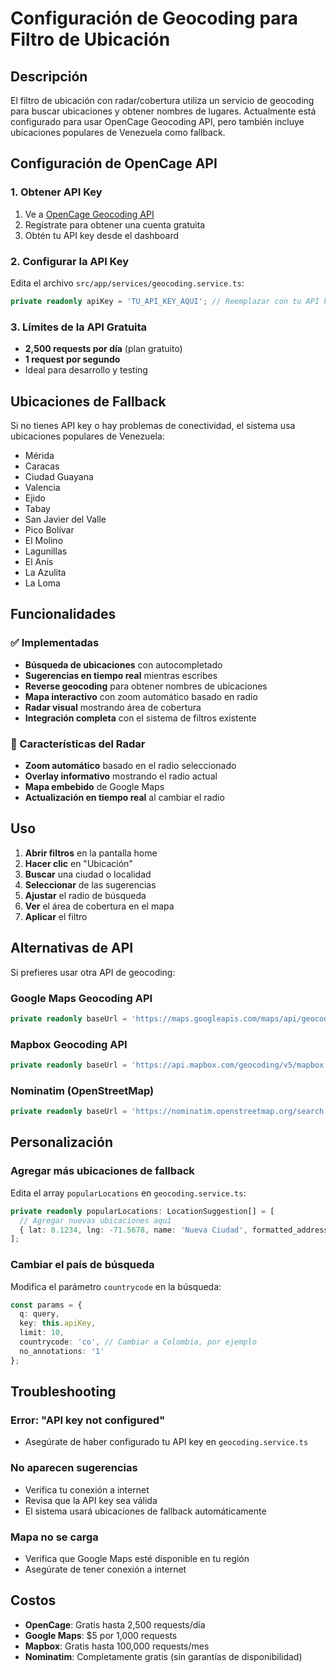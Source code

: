 # Configuración de Geocoding para Filtro de Ubicación

## Descripción

El filtro de ubicación con radar/cobertura utiliza un servicio de geocoding para buscar ubicaciones y obtener nombres de lugares. Actualmente está configurado para usar OpenCage Geocoding API, pero también incluye ubicaciones populares de Venezuela como fallback.

## Configuración de OpenCage API

### 1. Obtener API Key

1. Ve a [OpenCage Geocoding API](https://opencagedata.com/api)
2. Regístrate para obtener una cuenta gratuita
3. Obtén tu API key desde el dashboard

### 2. Configurar la API Key

Edita el archivo `src/app/services/geocoding.service.ts`:

```typescript
private readonly apiKey = 'TU_API_KEY_AQUI'; // Reemplazar con tu API key real
```

### 3. Límites de la API Gratuita

- **2,500 requests por día** (plan gratuito)
- **1 request por segundo**
- Ideal para desarrollo y testing

## Ubicaciones de Fallback

Si no tienes API key o hay problemas de conectividad, el sistema usa ubicaciones populares de Venezuela:

- Mérida
- Caracas
- Ciudad Guayana
- Valencia
- Ejido
- Tabay
- San Javier del Valle
- Pico Bolívar
- El Molino
- Lagunillas
- El Anís
- La Azulita
- La Loma

## Funcionalidades

### ✅ Implementadas

- **Búsqueda de ubicaciones** con autocompletado
- **Sugerencias en tiempo real** mientras escribes
- **Reverse geocoding** para obtener nombres de ubicaciones
- **Mapa interactivo** con zoom automático basado en radio
- **Radar visual** mostrando área de cobertura
- **Integración completa** con el sistema de filtros existente

### 🎯 Características del Radar

- **Zoom automático** basado en el radio seleccionado
- **Overlay informativo** mostrando el radio actual
- **Mapa embebido** de Google Maps
- **Actualización en tiempo real** al cambiar el radio

## Uso

1. **Abrir filtros** en la pantalla home
2. **Hacer clic** en "Ubicación"
3. **Buscar** una ciudad o localidad
4. **Seleccionar** de las sugerencias
5. **Ajustar** el radio de búsqueda
6. **Ver** el área de cobertura en el mapa
7. **Aplicar** el filtro

## Alternativas de API

Si prefieres usar otra API de geocoding:

### Google Maps Geocoding API
```typescript
private readonly baseUrl = 'https://maps.googleapis.com/maps/api/geocode/json';
```

### Mapbox Geocoding API
```typescript
private readonly baseUrl = 'https://api.mapbox.com/geocoding/v5/mapbox.places';
```

### Nominatim (OpenStreetMap)
```typescript
private readonly baseUrl = 'https://nominatim.openstreetmap.org/search';
```

## Personalización

### Agregar más ubicaciones de fallback

Edita el array `popularLocations` en `geocoding.service.ts`:

```typescript
private readonly popularLocations: LocationSuggestion[] = [
  // Agregar nuevas ubicaciones aquí
  { lat: 8.1234, lng: -71.5678, name: 'Nueva Ciudad', formatted_address: 'Nueva Ciudad, Venezuela' }
];
```

### Cambiar el país de búsqueda

Modifica el parámetro `countrycode` en la búsqueda:

```typescript
const params = {
  q: query,
  key: this.apiKey,
  limit: 10,
  countrycode: 'co', // Cambiar a Colombia, por ejemplo
  no_annotations: '1'
};
```

## Troubleshooting

### Error: "API key not configured"
- Asegúrate de haber configurado tu API key en `geocoding.service.ts`

### No aparecen sugerencias
- Verifica tu conexión a internet
- Revisa que la API key sea válida
- El sistema usará ubicaciones de fallback automáticamente

### Mapa no se carga
- Verifica que Google Maps esté disponible en tu región
- Asegúrate de tener conexión a internet

## Costos

- **OpenCage**: Gratis hasta 2,500 requests/día
- **Google Maps**: $5 por 1,000 requests
- **Mapbox**: Gratis hasta 100,000 requests/mes
- **Nominatim**: Completamente gratis (sin garantías de disponibilidad)
